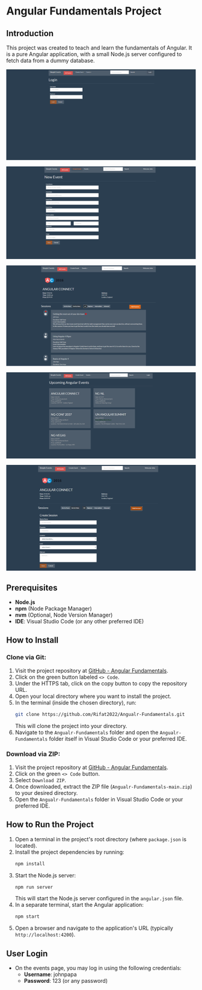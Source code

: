 
# Angular Fundamentals Project

## Introduction
This project was created to teach and learn the fundamentals of Angular. It is a pure Angular application, with a small Node.js server configured to fetch data from a dummy database.

![Login page Screenshot](./src/assets/screenshots/user-login-page.png?raw=true)

![event-new page Screenshot](./src/assets/screenshots/event-new-page.png?raw=true)

![vents-1 page Screenshot](./src/assets/screenshots/events-1-page.png?raw=true)

![events page Screenshot](./src/assets/screenshots/events-page.png?raw=true)

![session-add page Screenshot](./src/assets/screenshots/session-add-page.png?raw=true)

## Prerequisites
- **Node.js**
- **npm** (Node Package Manager)
- **nvm** (Optional, Node Version Manager)
- **IDE**: Visual Studio Code (or any other preferred IDE)

## How to Install

### Clone via Git:
1. Visit the project repository at [GitHub - Angular Fundamentals](https://github.com/Rifat2022/Angualr-Fundamentals).
2. Click on the green button labeled `<> Code`.
3. Under the HTTPS tab, click on the copy button to copy the repository URL.
4. Open your local directory where you want to install the project.
5. In the terminal (inside the chosen directory), run:
   ```bash
   git clone https://github.com/Rifat2022/Angualr-Fundamentals.git
   ```
   This will clone the project into your directory.
6. Navigate to the `Angualr-Fundamentals` folder and open the `Angualr-Fundamentals` folder itself in Visual Studio Code or your preferred IDE.

### Download via ZIP:
1. Visit the project repository at [GitHub - Angular Fundamentals](https://github.com/Rifat2022/Angualr-Fundamentals).
2. Click on the green `<> Code` button.
3. Select `Download ZIP`.
4. Once downloaded, extract the ZIP file (`Angualr-Fundamentals-main.zip`) to your desired directory.
5. Open the `Angualr-Fundamentals` folder in Visual Studio Code or your preferred IDE.

## How to Run the Project
1. Open a terminal in the project's root directory (where `package.json` is located).
2. Install the project dependencies by running:
   ```bash
   npm install
   ```
3. Start the Node.js server:
   ```bash
   npm run server
   ```
   This will start the Node.js server configured in the `angular.json` file.
4. In a separate terminal, start the Angular application:
   ```bash
   npm start
   ```
5. Open a browser and navigate to the application's URL (typically `http://localhost:4200`).

## User Login
- On the events page, you may log in using the following credentials:
  - **Username**: johnpapa
  - **Password**: 123 (or any password)
